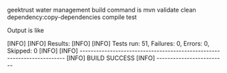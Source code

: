 geektrust water management
build command is mvn validate clean dependency:copy-dependencies compile test

Output is like

[INFO]
[INFO] Results:
[INFO]
[INFO] Tests run: 51, Failures: 0, Errors: 0, Skipped: 0
[INFO]
[INFO] ------------------------------------------------------------------------
[INFO] BUILD SUCCESS
[INFO] -------------------------
